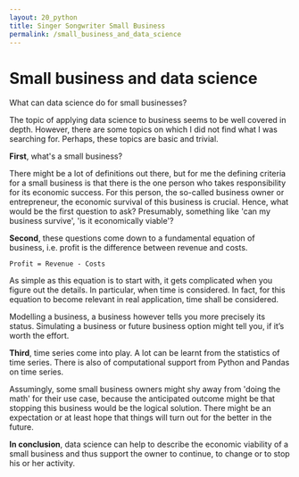 ```yaml
---
layout: 20_python
title: Singer Songwriter Small Business
permalink: /small_business_and_data_science
---
```


# Small business and data science

What can data science do for small businesses?

The topic of applying data science to business seems to be well covered in depth. However, there are some topics on which I did not find what I was searching for. Perhaps, these topics are basic and trivial.

<b>First</b>, what's a small business?

There might be a lot of definitions out there, but for me the defining criteria for a small business is that there is the one person who takes responsibility for its economic success. For this person, the so-called business owner or entrepreneur, the economic survival of this business is crucial.
Hence, what would be the first question to ask?
Presumably, something like 'can my business survive', 'is it economically viable'?

<b>Second</b>, these questions come down to a fundamental equation of business, i.e. profit is the difference between revenue and costs.

>
    Profit = Revenue - Costs

As simple as this equation is to start with, it gets complicated when you figure out the details. In particular, when time is considered. In fact, for this equation to become relevant in real application, time shall be considered.

Modelling a business, a business however tells you more precisely its status. Simulating a business or future business option might tell you, if it’s worth the effort.


<b>Third</b>, time series come into play. A lot can be learnt from the statistics of time series. There is also of computational support from Python and Pandas on time series.

Assumingly, some small business owners might shy away from 'doing the math' for their use case, because the anticipated outcome might be that stopping this business would be the logical solution. There might be an expectation or at least hope that things will turn out for the better in the future.

<b>In conclusion</b>, data science can help to describe the economic viability of a small business and thus support the owner to continue, to change or to stop his or her activity.
 
 
